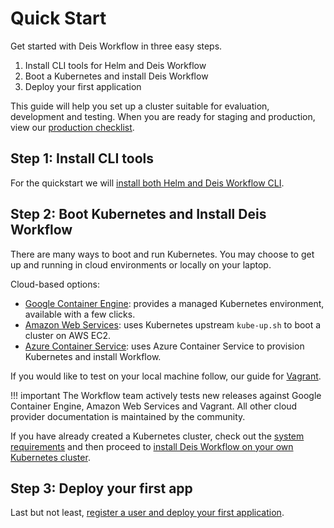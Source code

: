 # Quick Start

Get started with Deis Workflow in three easy steps.

1. Install CLI tools for Helm and Deis Workflow
2. Boot a Kubernetes and install Deis Workflow
3. Deploy your first application

This guide will help you set up a cluster suitable for evaluation, development and testing. When you are ready for staging and production, view our [production checklist](../managing-workflow/production-deployments.md).

## Step 1: Install CLI tools

For the quickstart we will [install both Helm and Deis Workflow CLI](install-cli-tools.md).

## Step 2: Boot Kubernetes and Install Deis Workflow

There are many ways to boot and run Kubernetes. You may choose to get up and running in cloud environments or locally on
your laptop.

Cloud-based options:

* [Google Container Engine](provider/gke/boot.md): provides a managed Kubernetes environment, available with a few clicks.
* [Amazon Web Services](provider/aws/boot.md): uses Kubernetes upstream `kube-up.sh` to boot a cluster on AWS EC2.
* [Azure Container Service](provider/azure-acs/boot.md): uses Azure Container Service to provision Kubernetes and install Workflow.

If you would like to test on your local machine follow, our guide for [Vagrant](provider/vagrant/boot.md).

!!! important
	The Workflow team actively tests new releases against Google Container Engine, Amazon Web Services and Vagrant. All other cloud provider documentation is maintained by the community.

If you have already created a Kubernetes cluster, check out the [system requirements](../installing-workflow/system-requirements.md) and then proceed to [install Deis Workflow on your own Kubernetes cluster](../installing-workflow/index.md).

## Step 3: Deploy your first app

Last but not least, [register a user and deploy your first application](deploy-an-app.md).
